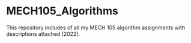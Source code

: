 # MECH105_Algorithms

This repository includes of all my MECH 105 algorithm assignments with descriptions attached (2022).
